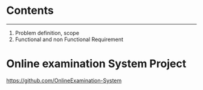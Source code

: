 # Contents
***
1. Problem definition, scope
2. Functional and non Functional Requirement
# Online examination System Project
https://github.com/OnlineExamination-System
